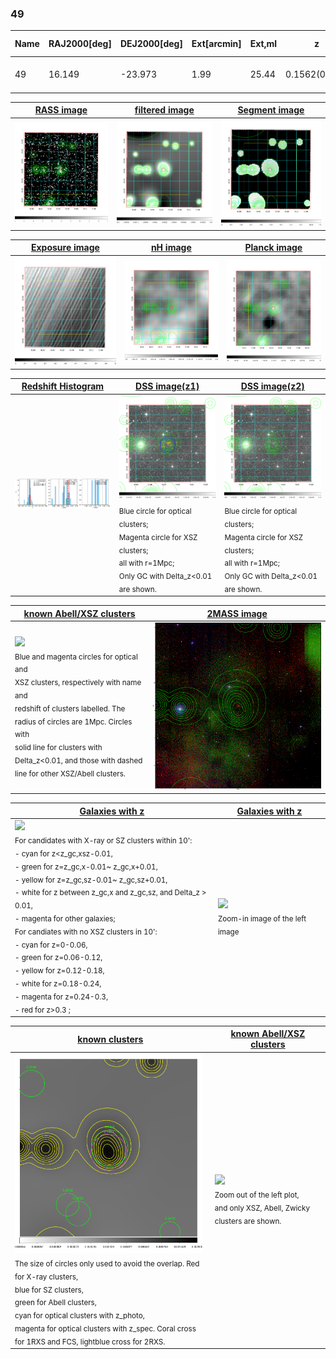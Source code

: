 <div STYLE="page-break-after: always;"></div>

### 49

|Name|RAJ2000[deg]|DEJ2000[deg] |Ext[arcmin]| Ext,ml | z | z_src| C|GC(XSZ,Delta_z<0.01)| GC(OPT,Delta_z<0.01)|GC| R_sig[arcmin] | R500[arcmin] | R500[Mpc]| CRsig[c/s] | CR500[c/s] |L500[1E44 erg/s]|F500[1E-12 erg/s/cm^2]| M500[1E14 Msun]|Tx[keV]|Cnt_sig|Beta|Rc[arcmin]|Comment|Alias|
|---|---|---|---|---|---|------|---|--------|---------|----------|---|---|---|---|---|---|---|---|---|---|---|---|---|---|
|49| 16.149| -23.973| 1.99| 25.44| 0.1562(0.006)| z1, z_xsz| B| MCXC| A, W| A, MCXC, W| 11.238| 6.217| 1.009| 0.172(0.042)| 0.160(0.039)| 2.104(0.286)| 3.164(0.429)| 3.40(0.22)| 4.79(0.20)| 56.8| 0.868(-0.136+0.093)| 3.847(-0.820+0.637)| -| k217|

|[RASS image](../image/49/49_img.pdf)|[filtered image](../image/49/49_fil.pdf)|[Segment image](../image/49/49_seg.pdf)|
|-------------------|--------------------|-------------------|
| <img src="../image/49/49_img.png" width="300">  | <img src="../image/49/49_fil.png" width="300">   | <img src="../image/49/49_seg.png" width="300">  |

|[Exposure image](../image/49/49_mex.pdf)| [nH image](../image/49/49_nh.pdf)| [Planck image](../image/49/49_p.pdf)|
|-------------------|--------------------|-------------------|
|<img src="../image/49/49_mex.png" width="300">   | <img src="../image/49/49_nh.png" width="300">    | <img src="../image/49/49_p.png" width="300"> |

|[Redshift Histogram](../image/49/49_zg.pdf) | [DSS image(z1)](../image/49/49_dss_z1.pdf)      |  [DSS image(z2)](../image/49/49_dss_z2.pdf)    |
|-------------------|--------------------|-------------------|
|<img src="../image/49/49_zg.png" width="300"> |<img src="../image/49/49_dss_z1.png" width="300"> <sub><br>Blue circle for optical clusters; <br>Magenta circle for XSZ clusters; <br>all with r=1Mpc; <br>Only GC with Delta_z<0.01 are shown. </sub>| <img src="../image/49/49_dss_z2.png" width="300"><sub><br>Blue circle for optical clusters; <br>Magenta circle for XSZ clusters; <br>all with r=1Mpc; <br>Only GC with Delta_z<0.01 are shown. </sub> |

|[known Abell/XSZ clusters](../image/49/49_m.pdf) | [2MASS image](../image/49/49_2mass.pdf)      |
|-------------------|-------------------|
|<img src=../image/49/49_m.png width="300"> <br><sub>Blue and magenta circles for optical and <br>XSZ clusters, respectively with name and <br>redshift of clusters labelled. The <br>radius of circles are 1Mpc. Circles with <br>solid line for clusters with <br>Delta_z<0.01, and those with dashed <br>line for other XSZ/Abell clusters.        </sub>|<img src="../image/49/49_2mass.png" width="300">  |

|[Galaxies with z](../image/49/49_opt_ned.pdf) |[Galaxies with z](../image/49/49_opt_ned_zoom.pdf) |
|-------------------|-------------------|
| <img src=../image/49/49_opt_ned.png width="300"> <br><sub> For candidates with X-ray or SZ clusters within 10': <br> - cyan for z<z_gc,xsz-0.01, <br> - green for z=z_gc,x-0.01~ z_gc,x+0.01, <br> - yellow for z=z_gc,sz-0.01~ z_gc,sz+0.01, <br> - white for z between z_gc,x and z_gc,sz, and Delta_z > 0.01, <br> - magenta for other galaxies; <br>For candiates with no XSZ clusters in 10': <br> - cyan for z=0-0.06, <br> - green for z=0.06-0.12, <br> - yellow for z=0.12-0.18, <br> - white for z=0.18-0.24, <br> - magenta for z=0.24-0.3, <br> - red for z>0.3 ;  </sub>|<img src=../image/49/49_opt_ned_zoom.png width="300">  <br><sub> Zoom-in image of the left image</sub>|

|[known clusters](../image/49/49_gc.pdf) |[known Abell/XSZ clusters](../image/49/49_gc_large.pdf) |
|-------------------|-------------------|
| <img src=../image/49/49_gc.png width="300"> <br><sub> The size of circles only used to avoid the overlap. Red for X-ray clusters, <br> blue for SZ clusters, <br> green for Abell clusters, <br> cyan for optical clusters with z_photo, <br> magenta for optical clusters with z_spec. Coral cross for 1RXS and FCS, lightblue cross for 2RXS. </sub>|<img src=../image/49/49_gc_large.png width="300"> <br><sub> Zoom out of the left plot, <br> and only XSZ, Abell, Zwicky clusters are shown. </sub> |



